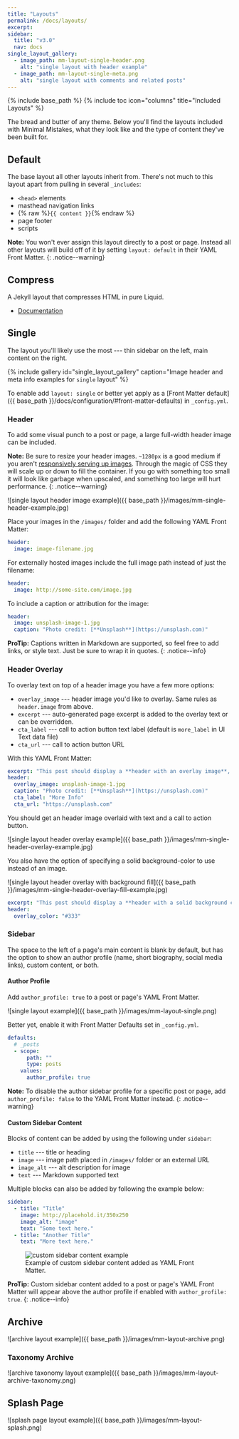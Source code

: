 ```yaml
---
title: "Layouts"
permalink: /docs/layouts/
excerpt:
sidebar:
  title: "v3.0"
  nav: docs
single_layout_gallery:
  - image_path: mm-layout-single-header.png
    alt: "single layout with header example"
  - image_path: mm-layout-single-meta.png
    alt: "single layout with comments and related posts"
---
```


{% include base_path %}
{% include toc icon="columns" title="Included Layouts" %}

The bread and butter of any theme. Below you'll find the layouts included with Minimal Mistakes, what they look like and the type of content they've been built for.

## Default

The base layout all other layouts inherit from. There's not much to this layout apart from pulling in several `_includes`:

* `<head>` elements
* masthead navigation links
* {% raw %}`{{ content }}`{% endraw %}
* page footer
* scripts

**Note:** You won't ever assign this layout directly to a post or page. Instead all other layouts will build off of it by setting `layout: default` in their YAML Front Matter.
{: .notice--warning}

## Compress

A Jekyll layout that compresses HTML in pure Liquid.

* [Documentation](http://jch.penibelst.de/)

## Single

The layout you'll likely use the most --- thin sidebar on the left, main content on the right.

{% include gallery id="single_layout_gallery" caption="Image header and meta info examples for `single` layout" %}

To enable add `layout: single` or better yet apply as a [Front Matter default]({{ base_path }}/docs/configuration/#front-matter-defaults) in `_config.yml`.

### Header

To add some visual punch to a post or page, a large full-width header image can be included.

**Note:** Be sure to resize your header images. `~1280px` is a good medium if you aren't [responsively serving up images](http://alistapart.com/article/responsive-images-in-practice). Through the magic of CSS they will scale up or down to fill the container. If you go with something too small it will look like garbage when upscaled, and something too large will hurt performance.
{: .notice--warning}

![single layout header image example]({{ base_path }}/images/mm-single-header-example.jpg)

Place your images in the `/images/` folder and add the following YAML Front Matter:

```yaml
header:
  image: image-filename.jpg
```

For externally hosted images include the full image path instead of just the filename:

```yaml
header:
  image: http://some-site.com/image.jpg
```

To include a caption or attribution for the image:

```yaml
header:
  image: unsplash-image-1.jpg
  caption: "Photo credit: [**Unsplash**](https://unsplash.com)"
```

**ProTip:** Captions written in Markdown are supported, so feel free to add links, or style text. Just be sure to wrap it in quotes.
{: .notice--info}

### Header Overlay

To overlay text on top of a header image you have a few more options:

* `overlay_image` --- header image you'd like to overlay. Same rules as `header.image` from above.
* `excerpt` --- auto-generated page excerpt is added to the overlay text or can be overridden.
* `cta_label` --- call to action button text label (default is `more_label` in UI Text data file)
* `cta_url` --- call to action button URL

With this YAML Front Matter:

```yaml
excerpt: "This post should display a **header with an overlay image**, if the theme supports it."
header:
  overlay_image: unsplash-image-1.jpg
  caption: "Photo credit: [**Unsplash**](https://unsplash.com)"
  cta_label: "More Info"
  cta_url: "https://unsplash.com"
```

You should get an header image overlaid with text and a call to action button.

![single layout header overlay example]({{ base_path }}/images/mm-single-header-overlay-example.jpg)

You also have the option of specifying a solid background-color to use instead of an image.

![single layout header overlay with background fill]({{ base_path }}/images/mm-single-header-overlay-fill-example.jpg)

```yaml
excerpt: "This post should display a **header with a solid background color**, if the theme supports it."
header:
  overlay_color: "#333"
```

### Sidebar

The space to the left of a page's main content is blank by default, but has the option to show an author profile (name, short biography, social media links), custom content, or both.

#### Author Profile

Add `author_profile: true` to a post or page's YAML Front Matter.

![single layout example]({{ base_path }}/images/mm-layout-single.png)

Better yet, enable it with Front Matter Defaults set in `_config.yml`.

```yaml
defaults:
  # _posts
  - scope:
      path: ""
      type: posts
    values:
      author_profile: true
```

**Note:** To disable the author sidebar profile for a specific post or page, add `author_profile: false` to the YAML Front Matter instead.
{: .notice--warning}

#### Custom Sidebar Content

Blocks of content can be added by using the following under `sidebar`:

* `title` --- title or heading
* `image` --- image path placed in `/images/` folder or an external URL
* `image_alt` --- alt description for image
* `text` --- Markdown supported text

Multiple blocks can also be added by following the example below:

```yaml
sidebar:
  - title: "Title"
    image: http://placehold.it/350x250
    image_alt: "image"
    text: "Some text here."
  - title: "Another Title"
    text: "More text here."
```

<figure>
  <img src="{{ base_path }}/images/mm-custom-sidebar-example.jpg" alt="custom sidebar content example">
  <figcaption>Example of custom sidebar content added as YAML Front Matter.</figcaption>
</figure>

**ProTip:** Custom sidebar content added to a post or page's YAML Front Matter will appear above the author profile if enabled with `author_profile: true`.
{: .notice--info}

## Archive

![archive layout example]({{ base_path }}/images/mm-layout-archive.png)

### Taxonomy Archive

![archive taxonomy layout example]({{ base_path }}/images/mm-layout-archive-taxonomy.png)

## Splash Page

![splash page layout example]({{ base_path }}/images/mm-layout-splash.png)